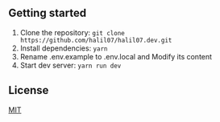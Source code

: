 ## Getting started

1. Clone the repository: `git clone https://github.com/halil07/halil07.dev.git`
2. Install dependencies: `yarn`
3. Rename .env.example to .env.local and Modify its content
4. Start dev server: `yarn run dev`

## License

[MIT](./LICENSE)
